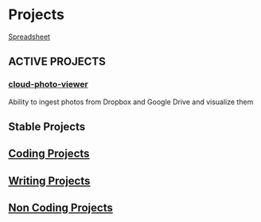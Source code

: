 # Projects

[Spreadsheet](https://docs.google.com/spreadsheets/d/1K5FxWrKfyAiI9831OmORictVBRhsFnaei1VrJd1qPMU/edit#gid=0)

## ACTIVE PROJECTS

### [cloud-photo-viewer](cloud-photo-viewer.md)

Ability to ingest photos from Dropbox and Google Drive and visualize them

## Stable Projects

## [Coding Projects](./coding-projects.md)

## [Writing Projects](./writing-projects.md)

## [Non Coding Projects](./non-coding-projects.md)
